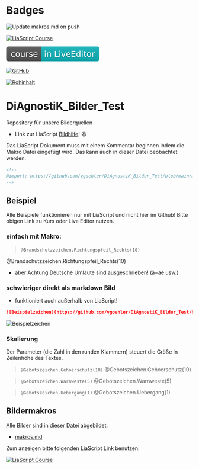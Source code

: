 <!--
author: Volker Göhler
version: 0.2.0
comment: This repository is the collection of free images for the DiAgnostiK Project
@import: https://github.com/vgoehler/DiAgnostiK_Bilder_Test/blob/main/makros.md?raw=true


-->

# Badges

![Update makros.md on push](https://github.com/vgoehler/DiAgnostiK_Bilder_Test/actions/workflows/github_workflows_update-makros.yml/badge.svg)

[![LiaScript Course](https://raw.githubusercontent.com/LiaScript/LiaScript/master/badges/course.svg)](https://liascript.github.io/course/?https://github.com/vgoehler/DiAgnostiK_Bilder_Test/blob/main/README.md?raw=true)

[![LiaScript LiveEditor](https://raw.githubusercontent.com/LiaScript/LiaScript/refs/heads/development/badges/editor.svg)](https://liascript.github.io/LiveEditor/?/show/file/https://github.com/vgoehler/DiAgnostiK_Bilder_Test/blob/main/README.md?raw=true)

[![GitHub](https://img.shields.io/badge/Ansehen%20auf-GitHub-181717?logo=github)](https://github.com/vgoehler/DiAgnostiK_Bilder_Test/blob/main/README.md)

[![Rohinhalt](https://img.shields.io/badge/Raw-Inhalt-blue)](https://github.com/vgoehler/DiAgnostiK_Bilder_Test/blob/main/README.md?raw=true)


# DiAgnostiK_Bilder_Test
Repository für unsere Bilderquellen

- Link zur LiaScript [Bildhilfe](https://liascript.github.io/course/?https://raw.githubusercontent.com/liaScript/docs/master/README.md#24)! 😃

Das  LiaScript Dokument muss mit einem Kommentar beginnen indem die Makro Datei eingefügt wird. Das kann auch in dieser Datei beobachtet werden.

```markdown
<!--
@import: https://github.com/vgoehler/DiAgnostiK_Bilder_Test/blob/main/makros.md?raw=true
-->
```

## Beispiel

Alle Beispiele funktionieren nur mit LiaScript und nicht hier im Github! Bitte obigen Link zu Kurs oder Live Editor nutzen.

### einfach mit Makro:

> `@Brandschutzzeichen.Richtungspfeil_Rechts(10)`

@Brandschutzzeichen.Richtungspfeil_Rechts(10)

- aber Achtung Deutsche Umlaute sind ausgeschrieben! (ä=ae usw.)

### schwieriger direkt als markdown Bild

- funktioniert auch außerhalb von LiaScript!

```md
![Beispielzeichen](https://github.com/vgoehler/DiAgnostiK_Bilder_Test/blob/main/Brandschutzzeichen/Sicherheitszeichen_Brandschutz_Richtungspfeil_Rechts.jpg?raw=true)
```

![Beispielzeichen](https://github.com/vgoehler/DiAgnostiK_Bilder_Test/blob/main/img/Brandschutzzeichen/Richtungspfeil_Rechts.jpg?raw=true)<!-- style="height: 10rem;" -->

### Skalierung

Der Parameter (die Zahl in den runden Klammern) steuert die Größe in Zeilenhöhe des Textes.

> `@Gebotszeichen.Gehoerschutz(10)`
@Gebotszeichen.Gehoerschutz(10)

> `@Gebotszeichen.Warnweste(5)`
@Gebotszeichen.Warnweste(5)

> `@Gebotszeichen.Uebergang(1)`
@Gebotszeichen.Uebergang(1)

## Bildermakros

Alle Bilder sind in dieser Datei abgebildet:

- [makros.md](https://github.com/vgoehler/DiAgnostiK_Bilder_Test/blob/main/makros.md)

Zum anzeigen bitte folgenden LiaScript Link benutzen:

[![LiaScript Course](https://raw.githubusercontent.com/LiaScript/LiaScript/master/badges/course.svg)](https://liascript.github.io/course/?https://github.com/vgoehler/DiAgnostiK_Bilder_Test/blob/main/makros.md?raw=true)

